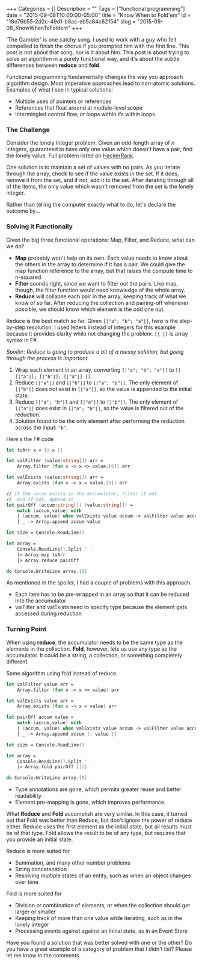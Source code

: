 +++
Categories = []
Description = ""
Tags = ["functional programming"]
date = "2015-09-08T10:00:00-05:00"
title = "Know When to Fold'em"
id = "18e76b55-2d2c-49d1-b8ac-eb5a84c62154"
slug = "2015-09-08_KnowWhenToFoldem"
+++

'The Gambler' is one catchy song. I used to work with a guy who felt compelled to finish the chorus if you prompted him with the first line. This post is not about that song, nor is it about him. This post is about trying to solve an algorithm in a purely functional way, and it's about the subtle differences between __reduce__ and __fold__.

<!--more-->

Functional programming fundamentally changes the way you approach algorithm design. Most imperative approaches lead to non-atomic solutions. Examples of what I see in typical solutions:

- Multiple uses of pointers or references
- References that float around at module-level scope
- Intermingled control flow, or loops within ifs within loops.

### The Challenge

Consider the lonely integer problem. Given an odd-length array of *n* integers, guaranteed to have only one value which doesn't have a pair, find the lonely value. Full problem listed on [HackerRank](https://www.hackerrank.com/challenges/lonely-integer).

One solution is to maintain a set of values with no pairs. As you iterate through the array, check to see if the value exists in the set. If it does, remove it from the set, and if not, add it to the set. After iterating through all of the items, the only value which wasn't removed from the set is the lonely integer.

Rather than telling the computer exactly what to do, let's declare the outcome by...

### Solving it Functionally

Given the big three functional operations: Map, Filter, and Reduce, what can we do?

- __Map__ probably won't help on its own. Each value needs to know about the others in the array to determine if it has a pair. We could give the map function reference to the array, but that raises the compute time to n-squared.
- __Filter__ sounds right, since we want to filter out the pairs. Like map, though, the filter function would need knowledge of the whole array.
- __Reduce__ will collapse each pair in the array, keeping track of what we know of so far. After reducing the collection and pairing-off whenever possible, we should know which element is the odd one out.

Reduce is the best match so far. Given `[|"a"; "b"; "a"|]`, here is the step-by-step resolution. I used letters instead of integers for this example because it provides clarity while not changing the problem. `[| |]` is array syntax in F#.

*Spoiler: Reduce is going to produce a bit of a messy solution, but going through the process is important.*

1. Wrap each element in an array, converting `[|"a"; "b"; "a"|]` to `[| [|"a"|]; [|"b"|]; [|"a"|] |]`.
2. Reduce `[|"a"|]` and `[|"b"|]` to `[|"a"; "b"|]`. The only element of `[|"b"|]` does not exist in `[|"a"|]`, so the value is appended to the initial state.
3. Reduce `[|"a"; "b"|]` and `[|"a"|]` to `[|"b"|]`. The only element of `[|"a"|]` does exist in `[|"a"; "b"|]`, so the value is filtered out of the reduction.
4. Solution found to be the only element after performing the reduction across the input: `"b"`.

Here's the F# code

```fsharp
let toArr x = [| x |]

let valFilter (value:string[]) arr =
    Array.filter (fun x -> x <> value.[0]) arr

let valExists (value:string[]) arr =
    Array.exists (fun x -> x = value.[0]) arr

// If the value exists in the accumulator, filter it out
//  And if not, append it
let pairOff (accum:string[]) (value:string[]) =
    match (accum,value) with
    | (accum, value) when valExists value accum -> valFilter value accum
    | _ -> Array.append accum value

let size = Console.ReadLine()

let array =
    Console.ReadLine().Split ' '
    |> Array.map toArr
    |> Array.reduce pairOff

do Console.WriteLine array.[0]
```

As mentioned in the spoiler, I had a couple of problems with this approach.

- Each item has to be pre-wrapped in an array so that it can be reduced into the accumulator
- valFilter and valExists need to specify type because the element gets accessed during reduction

### Turning Point

When using **reduce**, the accumulator needs to be the same type as the elements in the collection. **Fold**, however, lets us use any type as the accumulator. It could be a string, a collection, or something completely different.

Same algorithm using fold instead of reduce.

```fsharp
let valFilter value arr =
    Array.filter (fun x -> x <> value) arr

let valExists value arr =
    Array.exists (fun x -> x = value) arr

let pairOff accum value =
    match (accum,value) with
    | (accum, value) when valExists value accum -> valFilter value accum
    | _ -> Array.append accum [| value |]

let size = Console.ReadLine()

let array =
    Console.ReadLine().Split ' '
    |> Array.fold pairOff [||]

do Console.WriteLine array.[0]
```

- Type annotations are gone, which permits greater reuse and better readability.
- Element pre-mapping is gone, which improves performance.

What **Reduce** and **Fold** accomplish are very similar. In this case, it turned out that Fold was better than Reduce, but don't ignore the power of reduce either. Reduce uses the first element as the initial state, but all results must be of that type. Fold allows the result to be of any type, but requires that you provide an initial state.

Reduce is more suited for

- Summation, and many other number problems
- String concatenation
- Resolving multiple states of an entity, such as when an object changes over time

Fold is more suited for

- Division or combination of elements, or when the collection should get larger or smaller
- Keeping track of more than one value while iterating, such as in the lonely integer
- Processing events against against an initial state, as in an Event Store

Have you found a solution that was better solved with one or the other? Do you have a great example of a category of problem that I didn't list? Please let me know in the comments.

